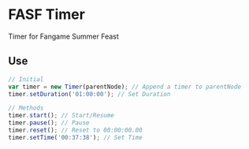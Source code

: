 # FASF Timer
Timer for Fangame Summer Feast

## Use
```javascript
// Initial
var timer = new Timer(parentNode); // Append a timer to parentNode
timer.setDuration('01:00:00'); // Set Duration

// Methods
timer.start(); // Start/Resume
timer.pause(); // Pause
timer.reset(); // Reset to 00:00:00.00
timer.setTime('00:37:38'); // Set Time
```
